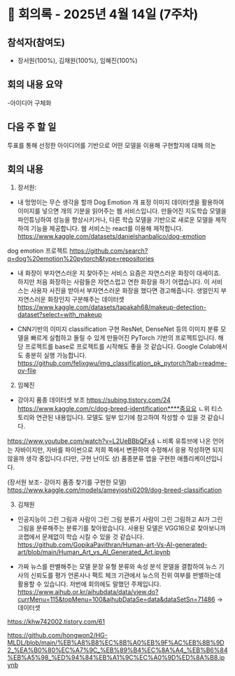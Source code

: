 # 📝 회의록 - 2025년 4월 14일 (7주차)

## 참석자(참여도)
- 장서원(100%), 김채원(100%), 임혜진(100%)

## 회의 내용 요약
-아이디어 구체화

## 다음 주 할 일
투표를 통해 선정한 아이디어를 기반으로 어떤 모델을 이용해 구현할지에 대해 의논

## 회의 내용 
1) 장서원:
- 내 멍멍이는 무슨 생각을 할까 Dog Emotion 
개 표정 이미지 데이터셋을 활용하여 이미지를 넣으면 개의 기분을 읽어주는 웹 서비스입니다. 만들어진 지도학습 모델을 파인튜닝하여 성능을 향상시키거나, 다른 학습 모델을 기반으로 새로운 모델을 제작하여 기능을 제공합니다. 웹 서비스는 react를 이용해 제작합니다. https://www.kaggle.com/datasets/danielshanbalico/dog-emotion

dog emotion 프로젝트
https://github.com/search?q=dog%20emotion%20pytorch&type=repositories

- 내 화장이 부자연스러운 지 찾아주는 서비스
요즘은 자연스러운 화장이 대세이죠. 하지만 처음 화장하는 사람들은 자연스럽고 연한 화장을 하기 어렵습니다. 이 서비스는 사용자 사진을 받아서 부자연스러운 화장을 했다면 경고해줍니다.
생얼인지 부자연스러운 화장인지 구분해주는 데이터셋
https://www.kaggle.com/datasets/tapakah68/makeup-detection-dataset?select=with_makeup

- CNN기반의 이미지 classification 구현
ResNet, DenseNet 등의 이미지 분류 모델을 빠르게 실험하고 돌릴 수 있게 만들어진 PyTorch 기반의 프로젝트입니다. 해당 프로젝트를 base로 프로젝트를 시작해도 좋을 것 같습니다.  Google Colab에서도 충분히 실행 가능합니다.
https://github.com/felixgwu/img_classification_pk_pytorch?tab=readme-ov-file


2) 임혜진
- 강아지 품종 데이터셋 보조
https://subing.tistory.com/24
https://www.kaggle.com/c/dog-breed-identification****중요요
ㄴ위 티스토리와 연관된 내용입니다. 모델도 일부 있기에 참고하여 작성할 수 있을 것 같습니다.

https://www.youtube.com/watch?v=L2UeBBbQFx4
ㄴ비록 유튜브에 나온 언어는 자바이지만, 자바를 파이썬으로 저희 쪽에서 변환하여 수정해서 응용 작성하면 되지 않을까 생각 중입니다.(다만, 구현 난이도 상)
품종분류 앱을 구현한 애플리케이션입니다. 

(장서원 보조- 강아지 품종 찾기를 구현한 모델)
https://www.kaggle.com/models/ameyjoshi0209/dog-breed-classification


3) 김채원
- 인공지능이 그린 그림과 사람이 그린 그림 분류기 
	사람이 그린 그림하고 AI가 그린 그림을 분류해주는 분류기를 찾아왔습니다. 
	사용된 모델은 VGG16으로 찾아보니까 코랩에서 문제없이 학습 시킬 수 있을 것 같습니다. 
https://github.com/GopikaPavithran/Human-art-Vs-AI-generated-art/blob/main/Human_Art_vs_AI_Generated_Art.ipynb

- 가짜 뉴스를 판별해주는 모델 
문장 유형 분류와 속성 분석 문델을 결합하여 뉴스 기사의 신뢰도를 평가 
언론사나 팩트 체크 기관에서 뉴스의 진위 여부를 판별하는데 활용할 수 있습니다. 
저번에 회의에도 말했던 주제입니다. 
https://www.aihub.or.kr/aihubdata/data/view.do?currMenu=115&topMenu=100&aihubDataSe=data&dataSetSn=71486  → 데이터셋 

https://khw742002.tistory.com/61

https://github.com/hongwon2/HG-MLDL/blob/main/%EB%A8%B8%EC%8B%A0%EB%9F%AC%EB%8B%9D2_%EA%B0%80%EC%A7%9C_%EB%89%B4%EC%8A%A4_%EB%B6%84%EB%A5%98_%ED%94%84%EB%A1%9C%EC%A0%9D%ED%8A%B8.ipynb

